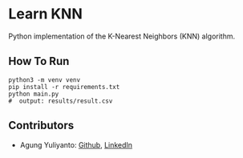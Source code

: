 Learn KNN
========================================
Python implementation of the K-Nearest Neighbors (KNN) algorithm.

## How To Run

```shell
python3 -m venv venv
pip install -r requirements.txt
python main.py
#  output: results/result.csv
```


## Contributors
* Agung Yuliyanto: [Github](https://github.com/agung96tm), [LinkedIn](https://www.linkedin.com/in/agung96tm/)
